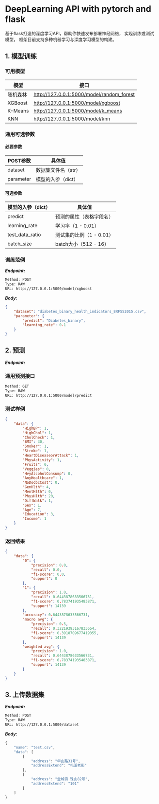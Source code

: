 # DeepLearning API with pytorch and flask
基于flask打造的深度学习API，帮助你快速发布部署神经网络，
实现训练或测试模型， 框架目前支持多种机器学习与深度学习模型的构建。

## 1. 模型训练
### 可用模型

|  模型    |    接口 |
| ---- | ---- |
|  随机森林 | http://127.0.0.1:5000/model/random_forest |   
|  XGBoost    | http://127.0.0.1:5000/model/xgboost   |
|  K-Means    | http://127.0.0.1:5000/model/k_means   |
|  KNN    | http://127.0.0.1:5000/model/knn   |

### 通用可选参数
#### 必要参数
|  POST参数    |    具体值 |  
| ---- | ---- |
|  dataset | 数据集文件名（str） |    
|  parameter | 模型的入参（dict） |   

#### 可选参数
| 模型的入参（dict） |  具体值 |
| ---- | ---- |
| predict |   预测的属性（表格字段名） |
| learning_rate |   学习率（1 - 0.01） |
| test_data_ratio |   测试集的比例（1 - 0.01） |
| batch_size |   batch大小（512 - 16） |
### 训练范例
***Endpoint:***

```bash
Method: POST
Type: RAW
URL: http://127.0.0.1:5000/model/xgboost
```


***Body:***

```json        
{
    "dataset": "diabetes_binary_health_indicators_BRFSS2015.csv",
    "parameter": {
        "predict": "Diabetes_binary",
        "learning_rate": 0.1
    }
}
```




## 2. 预测



***Endpoint:***

### 通用预测接口
```bash
Method: GET
Type: RAW
URL: http://127.0.0.1:5000/model/predict
```

### 测试样例
```json        
{
    "data": {
        "HighBP": 1,
        "HighChol": 1,
        "CholCheck": 1,
        "BMI": 30,
        "Smoker": 1,
        "Stroke": 1,
        "HeartDiseaseorAttack": 1,
        "PhysActivity": 1,
        "Fruits": 0,
        "Veggies": 0,
        "HvyAlcoholConsump": 0,
        "AnyHealthcare": 1,
        "NoDocbcCost": 0,
        "GenHlth": 4,
        "MentHlth": 0,
        "PhysHlth": 20,
        "DiffWalk": 1,
        "Sex": 1,
        "Age": 7,
        "Education": 3,
        "Income": 1
    }
}
```
### 返回结果
```json
{
    "data": {
        "0": {
            "precision": 0.0,
            "recall": 0.0,
            "f1-score": 0.0,
            "support": 0
        },
        "1": {
            "precision": 1.0,
            "recall": 0.6443878633566731,
            "f1-score": 0.783741935483871,
            "support": 14139
        },
        "accuracy": 0.6443878633566731,
        "macro avg": {
            "precision": 0.5,
            "recall": 0.32219393167833654,
            "f1-score": 0.3918709677419355,
            "support": 14139
        },
        "weighted avg": {
            "precision": 1.0,
            "recall": 0.6443878633566731,
            "f1-score": 0.783741935483871,
            "support": 14139
        }
    }
}
```

## 3. 上传数据集



***Endpoint:***

```bash
Method: POST
Type: RAW
URL: http://127.0.0.1:5000/dataset
```



***Body:***

```js        
{
    "name": "test.csv",
    "data": [
        {
            "address": "华山路31号",
            "addressExtend": "屯溪老街"
        },
        {
            "address": "金城镇 珠山82号",
            "addressExtend": "101"
        }
    ]
}
```

